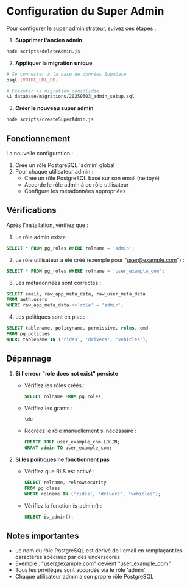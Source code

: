 # Configuration du Super Admin

Pour configurer le super administrateur, suivez ces étapes :

1. **Supprimer l'ancien admin**
```bash
node scripts/deleteAdmin.js
```

2. **Appliquer la migration unique**
```bash
# Se connecter à la base de données Supabase
psql [VOTRE_URL_DB]

# Exécuter la migration consolidée
\i database/migrations/20250303_admin_setup.sql
```

3. **Créer le nouveau super admin**
```bash
node scripts/createSuperAdmin.js
```

## Fonctionnement

La nouvelle configuration :
1. Crée un rôle PostgreSQL 'admin' global
2. Pour chaque utilisateur admin :
   - Crée un rôle PostgreSQL basé sur son email (nettoyé)
   - Accorde le rôle admin à ce rôle utilisateur
   - Configure les métadonnées appropriées

## Vérifications

Après l'installation, vérifiez que :

1. Le rôle admin existe :
```sql
SELECT * FROM pg_roles WHERE rolname = 'admin';
```

2. Le rôle utilisateur a été créé (exemple pour "user@example.com") :
```sql
SELECT * FROM pg_roles WHERE rolname = 'user_example_com';
```

3. Les métadonnées sont correctes :
```sql
SELECT email, raw_app_meta_data, raw_user_meta_data 
FROM auth.users 
WHERE raw_app_meta_data->>'role' = 'admin';
```

4. Les politiques sont en place :
```sql
SELECT tablename, policyname, permissive, roles, cmd 
FROM pg_policies 
WHERE tablename IN ('rides', 'drivers', 'vehicles');
```

## Dépannage

1. **Si l'erreur "role does not exist" persiste**
   - Vérifiez les rôles créés :
     ```sql
     SELECT rolname FROM pg_roles;
     ```
   - Vérifiez les grants :
     ```sql
     \du
     ```
   - Recréez le rôle manuellement si nécessaire :
     ```sql
     CREATE ROLE user_example_com LOGIN;
     GRANT admin TO user_example_com;
     ```

2. **Si les politiques ne fonctionnent pas**
   - Vérifiez que RLS est activé :
     ```sql
     SELECT relname, relrowsecurity 
     FROM pg_class 
     WHERE relname IN ('rides', 'drivers', 'vehicles');
     ```
   - Vérifiez la fonction is_admin() :
     ```sql
     SELECT is_admin();
     ```

## Notes importantes

- Le nom du rôle PostgreSQL est dérivé de l'email en remplaçant les caractères spéciaux par des underscores
- Exemple : "user@example.com" devient "user_example_com"
- Tous les privilèges sont accordés via le rôle 'admin'
- Chaque utilisateur admin a son propre rôle PostgreSQL

